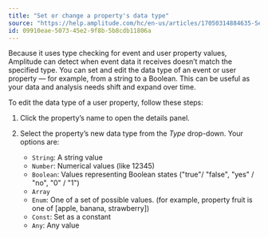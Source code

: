 ```yaml
---
title: "Set or change a property's data type"
source: "https://help.amplitude.com/hc/en-us/articles/17050314884635-Set-or-change-a-property-s-data-type"
id: 09910eae-5073-45e2-9f8b-5b8cdb11806a
---
```


Because it uses type checking for event and user property values, Amplitude can detect when event data it receives doesn’t match the specified type. You can set and edit the data type of an event or user property — for example, from a string to a Boolean. This can be useful as your data and analysis needs shift and expand over time.

To edit the data type of a user property, follow these steps:

1. Click the property’s name to open the details panel.
2. Select the property’s new data type from the *Type* drop-down. Your options are:

      * `String`: A string value
      * `Number`: Numerical values (like 12345)
      * `Boolean`: Values representing Boolean states ("true"/ "false", "yes" / "no", "0" / "1")
      * `Array`
      * `Enum`: One of a set of possible values. (for example, property fruit is one of [apple, banana, strawberry])
      * `Const`: Set as a constant
      * `Any`: Any value
